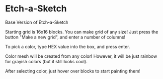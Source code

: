 # Etch-a-Sketch
Base Version of Etch-a-Sketch

Starting grid is 16x16 blocks. You can make grid of any size! Just press the button "Make a new grid", and enter a number of columns!

To pick a color, type HEX value into the box, and press enter.

Color mesh will be created from any color! However, it will be just rainbow for grayish colors (but it still looks cool).

After selecting color, just hover over blocks to start painting them!